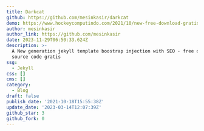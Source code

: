 ```yaml
---
title: Darkcat
github: https://github.com/mesinkasir/darkcat
demo: https://www.hockeycomputindo.com/2021/10/new-free-download-gratis-jekyll.html
author: mesinkasir
author_link: https://github.com/mesinkasir
date: 2023-11-29T06:50:33.624Z
description: >-
  A New generation jekyll template boostrap injection with SEO - free download
  source code gratis
ssg:
  - Jekyll
css: []
cms: []
category:
  - Blog
draft: false
publish_date: '2021-10-18T15:55:38Z'
update_date: '2023-03-14T12:07:39Z'
github_star: 3
github_fork: 0
---
```

